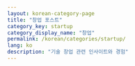 ```yaml
---
layout: korean-category-page
title: "창업 포스트"
category_key: startup
category_display_name: "창업"
permalink: /korean/categories/startup/
lang: ko
description: "기술 창업 관련 인사이트와 경험"
---
```

